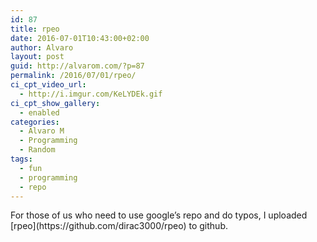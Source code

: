 ```yaml
---
id: 87
title: rpeo
date: 2016-07-01T10:43:00+02:00
author: Alvaro
layout: post
guid: http://alvarom.com/?p=87
permalink: /2016/07/01/rpeo/
ci_cpt_video_url:
  - http://i.imgur.com/KeLYDEk.gif
ci_cpt_show_gallery:
  - enabled
categories:
  - Alvaro M
  - Programming
  - Random
tags:
  - fun
  - programming
  - repo
---
```

<blockquote class="imgur-embed-pub" lang="en" data-id="KeLYDEk"><a href="//imgur.com/KeLYDEk"></a></blockquote><script async src="//s.imgur.com/min/embed.js" charset="utf-8"></script>
For those of us who need to use google&#8217;s repo and do typos, I uploaded [rpeo](https://github.com/dirac3000/rpeo) to github.